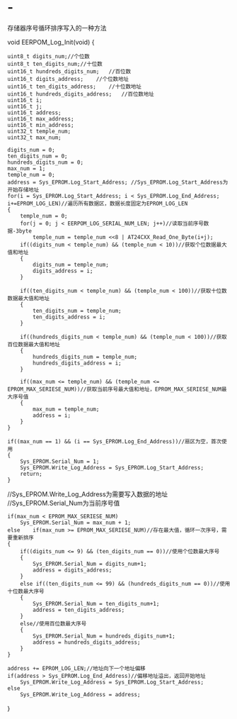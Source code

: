 # -
存储器序号循环排序写入的一种方法

void EERPOM_Log_Init(void)
{

	uint8_t digits_num;//个位数
	uint8_t ten_digits_num;//十位数
	uint16_t hundreds_digits_num;	//百位数
	uint16_t digits_address;	//个位数地址
	uint16_t ten_digits_address;	//十位数地址
	uint16_t hundreds_digits_address;	//百位数地址
	uint16_t i;
	uint16_t j;		
	uint16_t address;	
	uint16_t max_address;			
	uint16_t min_address;				
	uint32_t temple_num;	
	uint32_t max_num;	
	
	digits_num = 0;
	ten_digits_num = 0;
	hundreds_digits_num = 0;
	max_num = 1;
	temple_num = 0;
	address = Sys_EPROM.Log_Start_Address; //Sys_EPROM.Log_Start_Address为开始存储地址
	for(i = Sys_EPROM.Log_Start_Address; i < Sys_EPROM.Log_End_Address; i+=EPROM_LOG_LEN)//遍历所有数据区，数据长度固定为EPROM_LOG_LEN
	{
		temple_num = 0;
		for(j = 0; j < EERPOM_LOG_SERIAL_NUM_LEN; j++)//读取当前序号数据-3byte
			temple_num = temple_num <<8 | AT24CXX_Read_One_Byte(i+j);			
		if((digits_num < temple_num) && (temple_num < 10))//获取个位数据最大值和地址
		{
			digits_num = temple_num;
			digits_address = i;
		}
		
		if((ten_digits_num < temple_num) && (temple_num < 100))//获取十位数数据最大值和地址
		{
			ten_digits_num = temple_num;
			ten_digits_address = i;
		}		
		
		if((hundreds_digits_num < temple_num) && (temple_num < 100))//获取百位数据最大值和地址
		{
			hundreds_digits_num = temple_num;
			hundreds_digits_address = i;
		}		
		
		if((max_num <= temple_num) && (temple_num <= EPROM_MAX_SERIESE_NUM))//获取当前序号最大值和地址，EPROM_MAX_SERIESE_NUM最大序号值
		{
			max_num = temple_num;
			address = i;
		}
	}
	
	if((max_num == 1) && (i == Sys_EPROM.Log_End_Address))//扇区为空，首次使用
	{
		Sys_EPROM.Serial_Num = 1;
		Sys_EPROM.Write_Log_Address = Sys_EPROM.Log_Start_Address;
		return;					
	}
	
  //Sys_EPROM.Write_Log_Address为需要写入数据的地址
  //Sys_EPROM.Serial_Num为当前序号值
  
	if(max_num < EPROM_MAX_SERIESE_NUM)
		Sys_EPROM.Serial_Num = max_num + 1;
	else 	if(max_num >= EPROM_MAX_SERIESE_NUM)//存在最大值，循环一次序号，需要重新排序
	{
		if((digits_num <= 9) && (ten_digits_num == 0))//使用个位数最大序号
		{
			Sys_EPROM.Serial_Num = digits_num+1;
			address = digits_address;
		}
		else if((ten_digits_num <= 99) && (hundreds_digits_num == 0))//使用十位数最大序号
		{
			Sys_EPROM.Serial_Num = ten_digits_num+1;
			address = ten_digits_address;			
		}	
		else//使用百位数最大序号
		{
			Sys_EPROM.Serial_Num = hundreds_digits_num+1;
			address = hundreds_digits_address;						
		}				
	}

	address += EPROM_LOG_LEN;//地址向下一个地址偏移
	if(address > Sys_EPROM.Log_End_Address)//偏移地址溢出，返回开始地址
		Sys_EPROM.Write_Log_Address = Sys_EPROM.Log_Start_Address;		
	else
		Sys_EPROM.Write_Log_Address = address;
  ｝
